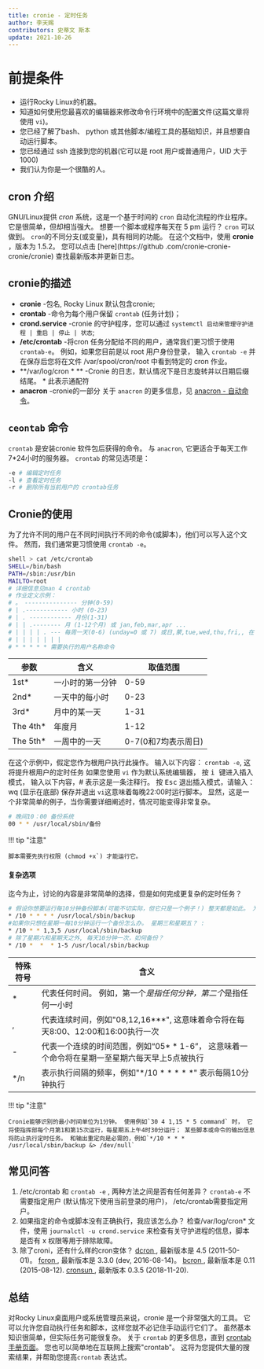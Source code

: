 ```yaml
---
title: cronie - 定时任务
author: 李天赐
contributors: 史蒂文 斯本
update: 2021-10-26
---
```


# 前提条件

* 运行Rocky Linux的机器。
* 知道如何使用您最喜欢的编辑器来修改命令行环境中的配置文件(这篇文章将使用 `vi`)。
* 您已经了解了bash、 python 或其他脚本/编程工具的基础知识，并且想要自动运行脚本。
* 您已经通过 ssh 连接到您的机器(它可以是 root 用户或普通用户，UID 大于 1000)
* 我们认为你是一个很酷的人。

## cron 介绍

GNU/Linux提供 *cron* 系统，这是一个基于时间的 `cron` 自动化流程的作业程序。 它是很简单，但却相当强大。 想要一个脚本或程序每天在 5 pm 运行？ `cron` 可以做到。 `cron`的不同分支(或变量)，具有相同的功能。 在这个文档中，使用 **cronie** ，版本为 1.5.2。 您可以点击 \[here\](https://github .com/cronie-cronie-cronie/cronie) 查找最新版本并更新日志。

## cronie的描述

*  **cronie** -包名, Rocky Linux 默认包含cronie;
*  **crontab** -命令为每个用户保留 `crontab` (任务计划)；
*  **crond.service** -cronie 的守护程序，您可以通过 `systemctl 启动来管理守护进程 | 重启 | 停止 | 状态`;
*  **/etc/crontab** -将cron 任务分配给不同的用户，通常我们更习惯于使用 `crontab-e`。 例如，如果您目前是以 root 用户身份登录， 输入 `crontab -e` 并在保存后您将在文件 /var/spool/cron/root 中看到特定的 cron 作业。
*  **/var/log/cron \* ** -Cronie 的日志，默认情况下是日志旋转并以日期后缀结尾。 \* 此表示通配符
*  **anacron** -cronie的一部分 关于 `anacron` 的更多信息，见 [anacron - 自动命令](anacron.md)。

## `ceontab` 命令

`crontab` 是安装cronie 软件包后获得的命令。 与 `anacron`, 它更适合于每天工作7*24小时的服务器。 `crontab` 的常见选项是：

```bash
-e # 编辑定时任务
-l # 查看定时任务
-r # 删除所有当前用户的 crontab任务
```

## Cronie的使用

为了允许不同的用户在不同时间执行不同的命令(或脚本)，他们可以写入这个文件。 然而，我们通常更习惯使用 `crontab -e`。

```bash
shell > cat /etc/crontab
SHELL=/bin/bash
PATH=/sbin:/usr/bin
MAILTO=root
# 详细信息见man 4 crontab
# 作业定义示例：
# 。 --------------- 分钟(0-59)
# | .------------ 小时 (0-23)
# | . ------------ 月份(1-31)
# | | .-------- 月 (1-12个月) 或 jan,feb,mar,apr ...
# | | | | . --- 每周一天(0-6) (unday=0 或 7) 或日,蒙,tue,wed,thu,fri,, 在
# | | | | | | |
# * * * * * 需要执行的用户名称命令
```

| 参数          | 含义       | 取值范围          |
| ----------- | -------- | ------------- |
| 1st\*     | 一小时的第一分钟 | 0-59          |
| 2nd\*     | 一天中的每小时  | 0-23          |
| 3rd\*     | 月中的某一天   | 1-31          |
| The 4th\* | 年度月      | 1-12          |
| The 5th\* | 一周中的一天   | 0-7(0和7均表示周日) |

在这个示例中，假定您作为根用户执行此操作。 输入以下内容： `crontab -e`, 这将提升根用户的定时任务 如果您使用 `vi` 作为默认系统编辑器， 按 <kbd>i </kbd> 键进入插入模式， 输入以下内容，# 表示这是一条注释行。 按 <kbd>Esc</kbd> 退出插入模式，请输入：wq (显示在底部) 保存并退出 `vi`这意味着每晚22:00时运行脚本。 显然，这是一个非常简单的例子，当你需要详细阐述时，情况可能变得非常复杂。

```bash
# 晚间10：00 备份系统
00 * * /usr/local/sbin/备份
```

!!! tip "注意"

    脚本需要先执行权限 (chmod +x`) 才能运行它。

#### 复杂选项

迄今为止，讨论的内容是非常简单的选择，但是如何完成更复杂的定时任务？

```bash
# 假设你想要运行每10分钟备份脚本(可能不切实际，但它只是一个例子！) 整天都是如此。 为此目的， 以下将写入：
* /10 * * * * /usr/local/sbin/backup
#如果你只想在星期一每10分钟运行一个备份怎么办。 星期三和星期五？ :
* /10 * * 1,3,5 /usr/local/sbin/backup
# 除了星期六和星期天之外, 每天10分钟一次，如何备份？
* /10 *  *  * 1-5 /usr/local/sbin/backup
```

| 特殊符号 | 含义                                                      |
| ---- | ------------------------------------------------------- |
| *    | 代表任何时间。 例如，第一个*是指任何分钟，第二个*是指任何一小时                     |
| ,    | 代表连续时间，例如"08,12,16***", 这意味着命令将在每天8:00、12:00和16:00执行一次  |
| -    | 代表一个连续的时间范围，例如“05* * 1-6”， 这意味着一个命令将在星期一至星期六每天早上5点被执行 |
| */n  | 表示执行间隔的频率，例如"*/10 * * * * *" 表示每隔10分钟执行           |

!!! tip "注意"

    Cronie能够识别的最小时间单位为1分钟。 使用例如`30 4 1,15 * 5 command` 时， 它将使指挥部每个月第1和第15次运行，每星期五上午4时30分运行； 某些脚本或命令的输出信息将防止执行定时任务。 和输出重定向是必需的，例如`*/10 * * * /usr/local/sbin/backup &> /dev/null`

## 常见问答

1. /etc/crontab 和 `crontab -e` , 两种方法之间是否有任何差异？ `crontab-e` 不需要指定用户 (默认情况下使用当前登录的用户)， /etc/crontab需要指定用户。
2. 如果指定的命令或脚本没有正确执行，我应该怎么办？ 检查/var/log/cron* 文件，使用 `journalctl -u crond.service` 来检查有关守护进程的信息，脚本是否有 x 权限等用于排除故障。
3. 除了croni，还有什么样的cron变体？ [ dcron ](http://www.jimpryor.net/linux/dcron.html), 最新版本是 4.5 (2011-50-01)。 [ fcron ](http://fcron.free.fr/), 最新版本是 3.3.0 (dev, 2016-08-14)。 [ bcron ](http://untroubled.org/bcron/), 最新版本是 0.11 (2015-08-12). [ cronsun ](https://github.com/shunfei/cronsun), 最新版本 0.3.5 (2018-11-20).

## 总结

对Rocky Linux桌面用户或系统管理员来说，cronie 是一个非常强大的工具。 它可以允许您自动执行任务和脚本，这样您就不必记住手动运行它们了。 虽然基本知识很简单，但实际任务可能很复杂。 关于 `crontab` 的更多信息，直到 [crontab 手册页面](https://man7.org/linux/man-pages/man5/crontab.5.html)。 您也可以简单地在互联网上搜索"crontab"。 这将为您提供大量的搜索结果，并帮助您提高`crontab` 表达式。
